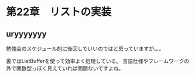 
# 第22章　リストの実装

## uryyyyyyy

勉強会のスケジュール的に後回しでいいのではと思っていますが。。。

裏ではListBufferを使って効率よく処理している。
言語仕様やフレームワークの外で関数型っぽく見えていれば問題ないですよね。
